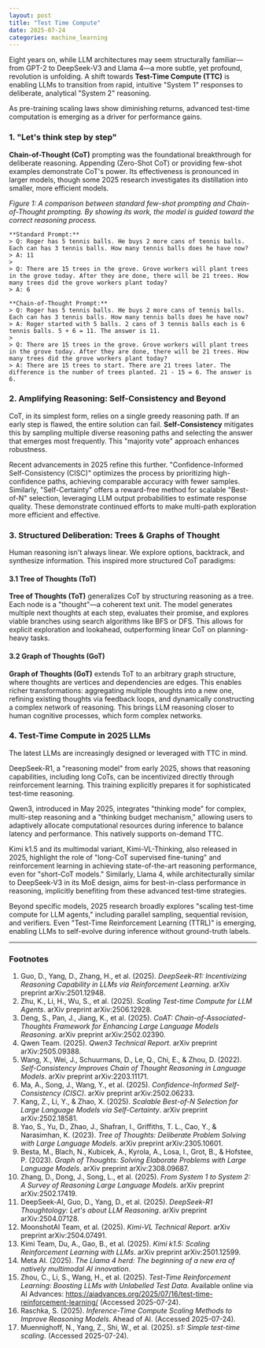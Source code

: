 ```yaml
---
layout: post
title: "Test Time Compute"
date: 2025-07-24
categories: machine_learning
---
```


Eight years on, while LLM architectures may seem structurally familiar—from GPT-2 to DeepSeek-V3 and Llama 4—a more subtle, yet profound, revolution is unfolding. A shift towards **Test-Time Compute (TTC)** is enabling LLMs to transition from rapid, intuitive "System 1" responses to deliberate, analytical "System 2" reasoning.

As pre-training scaling laws show diminishing returns, advanced test-time computation is emerging as a driver for performance gains.

### 1. "Let's think step by step"

**Chain-of-Thought (CoT)** prompting was the foundational breakthrough for deliberate reasoning. Appending (Zero-Shot CoT) or providing few-shot examples demonstrate CoT's power. Its effectiveness is pronounced in larger models, though some 2025 research investigates its distillation into smaller, more efficient models.

_Figure 1: A comparison between standard few-shot prompting and Chain-of-Thought prompting. By showing its work, the model is guided toward the correct reasoning process._

    **Standard Prompt:**
    > Q: Roger has 5 tennis balls. He buys 2 more cans of tennis balls. Each can has 3 tennis balls. How many tennis balls does he have now?
    > A: 11
    >
    > Q: There are 15 trees in the grove. Grove workers will plant trees in the grove today. After they are done, there will be 21 trees. How many trees did the grove workers plant today?
    > A: 6

    **Chain-of-Thought Prompt:**
    > Q: Roger has 5 tennis balls. He buys 2 more cans of tennis balls. Each can has 3 tennis balls. How many tennis balls does he have now?
    > A: Roger started with 5 balls. 2 cans of 3 tennis balls each is 6 tennis balls. 5 + 6 = 11. The answer is 11.
    >
    > Q: There are 15 trees in the grove. Grove workers will plant trees in the grove today. After they are done, there will be 21 trees. How many trees did the grove workers plant today?
    > A: There are 15 trees to start. There are 21 trees later. The difference is the number of trees planted. 21 - 15 = 6. The answer is 6.

### 2. Amplifying Reasoning: Self-Consistency and Beyond

CoT, in its simplest form, relies on a single greedy reasoning path. If an early step is flawed, the entire solution can fail. **Self-Consistency** mitigates this by sampling multiple diverse reasoning paths and selecting the answer that emerges most frequently. This "majority vote" approach enhances robustness.

Recent advancements in 2025 refine this further. "Confidence-Informed Self-Consistency (CISC)" optimizes the process by prioritizing high-confidence paths, achieving comparable accuracy with fewer samples. Similarly, "Self-Certainty" offers a reward-free method for scalable "Best-of-N" selection, leveraging LLM output probabilities to estimate response quality. These demonstrate continued efforts to make multi-path exploration more efficient and effective.

### 3. Structured Deliberation: Trees & Graphs of Thought

Human reasoning isn't always linear. We explore options, backtrack, and synthesize information. This inspired more structured CoT paradigms:

#### 3.1 Tree of Thoughts (ToT)

**Tree of Thoughts (ToT)** generalizes CoT by structuring reasoning as a tree. Each node is a "thought"—a coherent text unit. The model generates multiple next thoughts at each step, evaluates their promise, and explores viable branches using search algorithms like BFS or DFS. This allows for explicit exploration and lookahead, outperforming linear CoT on planning-heavy tasks.

#### 3.2 Graph of Thoughts (GoT)

**Graph of Thoughts (GoT)** extends ToT to an arbitrary graph structure, where thoughts are vertices and dependencies are edges. This enables richer transformations: aggregating multiple thoughts into a new one, refining existing thoughts via feedback loops, and dynamically constructing a complex network of reasoning. This brings LLM reasoning closer to human cognitive processes, which form complex networks.

### 4. Test-Time Compute in 2025 LLMs

The latest LLMs are increasingly designed or leveraged with TTC in mind.

DeepSeek-R1, a "reasoning model" from early 2025, shows that reasoning capabilities, including long CoTs, can be incentivized directly through reinforcement learning. This training explicitly prepares it for sophisticated test-time reasoning.

Qwen3, introduced in May 2025, integrates "thinking mode" for complex, multi-step reasoning and a "thinking budget mechanism," allowing users to adaptively allocate computational resources during inference to balance latency and performance. This natively supports on-demand TTC.

Kimi k1.5 and its multimodal variant, Kimi-VL-Thinking, also released in 2025, highlight the role of "long-CoT supervised fine-tuning" and reinforcement learning in achieving state-of-the-art reasoning performance, even for "short-CoT models." Similarly, Llama 4, while architecturally similar to DeepSeek-V3 in its MoE design, aims for best-in-class performance in reasoning, implicitly benefiting from these advanced test-time strategies.

Beyond specific models, 2025 research broadly explores "scaling test-time compute for LLM agents," including parallel sampling, sequential revision, and verifiers. Even "Test-Time Reinforcement Learning (TTRL)" is emerging, enabling LLMs to self-evolve during inference without ground-truth labels.

---

### Footnotes

1.  Guo, D., Yang, D., Zhang, H., et al. (2025). _DeepSeek-R1: Incentivizing Reasoning Capability in LLMs via Reinforcement Learning_. arXiv preprint arXiv:2501.12948.
2.  Zhu, K., Li, H., Wu, S., et al. (2025). _Scaling Test-time Compute for LLM Agents_. arXiv preprint arXiv:2506.12928.
3.  Deng, S., Pan, J., Jiang, K., et al. (2025). _CoAT: Chain-of-Associated-Thoughts Framework for Enhancing Large Language Models Reasoning_. arXiv preprint arXiv:2502.02390.
4.  Qwen Team. (2025). _Qwen3 Technical Report_. arXiv preprint arXiv:2505.09388.
5.  Wang, X., Wei, J., Schuurmans, D., Le, Q., Chi, E., & Zhou, D. (2022). _Self-Consistency Improves Chain of Thought Reasoning in Language Models_. arXiv preprint arXiv:2203.11171.
6.  Ma, A., Song, J., Wang, Y., et al. (2025). _Confidence-Informed Self-Consistency (CISC)_. arXiv preprint arXiv:2502.06233.
7.  Kang, Z., Li, Y., & Zhao, X. (2025). _Scalable Best-of-N Selection for Large Language Models via Self-Certainty_. arXiv preprint arXiv:2502.18581.
8.  Yao, S., Yu, D., Zhao, J., Shafran, I., Griffiths, T. L., Cao, Y., & Narasimhan, K. (2023). _Tree of Thoughts: Deliberate Problem Solving with Large Language Models_. arXiv preprint arXiv:2305.10601.
9.  Besta, M., Blach, N., Kubicek, A., Kyrola, A., Losa, I., Grot, B., & Hofstee, P. (2023). _Graph of Thoughts: Solving Elaborate Problems with Large Language Models_. arXiv preprint arXiv:2308.09687.
10. Zhang, D., Dong, J., Song, L., et al. (2025). _From System 1 to System 2: A Survey of Reasoning Large Language Models_. arXiv preprint arXiv:2502.17419.
11. DeepSeek-AI, Guo, D., Yang, D., et al. (2025). _DeepSeek-R1 Thoughtology: Let's about LLM Reasoning_. arXiv preprint arXiv:2504.07128.
12. MoonshotAI Team, et al. (2025). _Kimi-VL Technical Report_. arXiv preprint arXiv:2504.07491.
13. Kimi Team, Du, A., Gao, B., et al. (2025). _Kimi k1.5: Scaling Reinforcement Learning with LLMs_. arXiv preprint arXiv:2501.12599.
14. Meta AI. (2025). _The Llama 4 herd: The beginning of a new era of natively multimodal AI innovation_.
15. Zhou, C., Li, S., Wang, H., et al. (2025). _Test-Time Reinforcement Learning: Boosting LLMs with Unlabelled Test Data_. Available online via AI Advances: https://aiadvances.org/2025/07/16/test-time-reinforcement-learning/ (Accessed 2025-07-24).
16. Raschka, S. (2025). _Inference-Time Compute Scaling Methods to Improve Reasoning Models_. Ahead of AI. (Accessed 2025-07-24).
17. Muennighoff, N., Yang, Z., Shi, W., et al. (2025). _s1: Simple test-time scaling_. (Accessed 2025-07-24).
